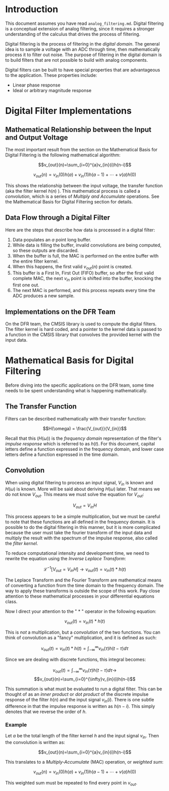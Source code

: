 # Introduction

This document assumes you have read `analog_filtering.md`.
Digital filtering is a conceptual extension of analog filtering, since it requires a stronger understanding of the calculus that drives the process of filtering.

Digital filtering is the process of filtering in the *digital domain*.
The general idea is to sample a voltage with an ADC through time, then mathematically process it to filter out noise.
The purpose of filtering in the digital domain is to build filters that are not possible to build with analog components.

Digital filters can be built to have special properties that are advantageous to the application.
These properties include:
 - Linear phase response
 - Ideal or arbitrary magnitude response

# Digital Filter Implementations

## Mathematical Relationship between the Input and Output Voltage
The most important result from the section on the Mathematical Basis for Digital Filtering is the following mathematical algorithm:

$$v_{out}(n)=\sum_{i=0}^{a}v_{in}(i)h(n-i)$$

$$v_{out}(n) = v_{in}(0)h(a) + v_{in}(1)h(a-1) + \cdots +v(a)h(0)$$

This shows the relationship between the input voltage, the transfer function (aka the filter kernel $h(n)$ ).
This mathematical process is called a *convolution*, which is a series of *Multiply and Accumulate* operations.
See the Mathematical Basis for Digital Filtering section for details.

## Data Flow through a Digital Filter

Here are the steps that describe how data is processed in a digital filter:

 1. Data populates an $a$ point long buffer.
 2. While data is filling the buffer, invalid convolutions are being computed, so these outputs are discarded.
 3. When the buffer is full, the MAC is performed on the entire buffer with the entire filter kernel.
 4. When this happens, the first valid $v_{out}(n)$ point is created.
 5. This buffer is a First In, First Out (FIFO) buffer, so after the first valid complete MAC, the next $v_{in}$ point is shifted into the buffer, knocking the first one out.
 6. The next MAC is performed, and this process repeats every time the ADC produces a new sample.

## Implementations on the DFR Team

On the DFR team, the CMSIS library is used to compute the digital filters.
The filter kernel is hard coded, and a pointer to the kernel data is passed to a function in the CMSIS library that convolves the provided kernel with the input data.

# Mathematical Basis for Digital Filtering

Before diving into the specific applications on the DFR team, some time needs to be spent understanding what is happening mathematically.

## The Transfer Function

Filters can be described mathematically with their transfer function:

$$H(\omega) = \frac{V_{out}}{V_{in}}$$

Recall that this $(H(\omega))$ is the *frequency domain* representation of the filter's *impulse response* which is referred to as $h(t)$. 
For this document, capital letters define a function expressed in the frequency domain, and lower case letters define a function expressed in the time domain.

## Convolution

When using digital filtering to process an input signal, $V_{in}$ is known and $H(\omega)$ is known. More will be said about deriving $H(\omega)$ later.
That means we do not know $V_{out}$.
This means we must solve the equation for $V_{out}$:

$$V_{out} = V_{in}H$$

This process appears to be a simple multiplication, but we must be careful to note that these functions are all defined in the frequency domain.
It is possible to do the digital filtering in this manner, but it is more complicated because the user must take the fourier transform of the input data and multiply the result with the spectrum of the impulse response, also called the *filter kernel*.

To reduce computational intensity and development time, we need to rewrite the equation using the *Inverse Leplace Transform*:

$$\mathcal{L}^{-1}[V_{out} = V_{in}H] \to v_{out}(t) = v_{in}(t)*h(t)$$

The Leplace Transform and the Fourier Transform are mathematical means of converting a function from the time domain to the frequency domain.
The way to apply these transforms is outside the scope of this work.
Pay close attention to these mathematical processes in your differential equations class.

Now I direct your attention to the " $*$ " operator in the following equation:

$$v_{out}(t) = v_{in}(t)*h(t)$$

This is *not* a multiplication, but a *convolution* of the two functions.
You can think of convolution as a "fancy" multiplication, and it is defined as such:

$$v_{out}(t) = v_{in}(t)*h(t) = \int_{-\infty}^{\infty}v_{in}(\tau)h(t-\tau)d\tau$$

Since we are dealing with discrete functions, this integral becomes:

$$v_{out}(t) = \int_{-\infty}^{\infty}v_{in}(\tau)h(t-\tau)d\tau\to$$
$$v_{out}(n)=\sum_{i=0}^{\infty}v_{in}(i)h(n-i)$$

This summation is what must be evaluated to run a digital filter.
This can be thought of as an *inner product* or *dot product* of the discrete impulse response of the filter $h(n)$ and the input signal $v_{in}(i)$.
There is one subtle difference in that the impulse response is written as $h(n-i)$.
This simply denotes that we reverse the order of $h$.

### Example

Let $a$ be the total length of the filter kernel $h$ and the input signal $v_{in}$.
Then the convolution is written as:

$$v_{out}(n)=\sum_{i=0}^{a}v_{in}(i)h(n-i)$$

This translates to a *Multiply-Accumulate* (MAC) operation, or *weighted sum*:

$$v_{out}(n) = v_{in}(0)h(a) + v_{in}(1)h(a-1) + \cdots +v(a)h(0)$$

This weighted sum must be repeated to find every point in $v_{out}$.

